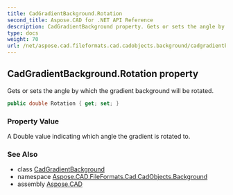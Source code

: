 ```yaml
---
title: CadGradientBackground.Rotation
second_title: Aspose.CAD for .NET API Reference
description: CadGradientBackground property. Gets or sets the angle by which the gradient background will be rotated
type: docs
weight: 70
url: /net/aspose.cad.fileformats.cad.cadobjects.background/cadgradientbackground/rotation/
---
```

## CadGradientBackground.Rotation property

Gets or sets the angle by which the gradient background will be rotated.

```csharp
public double Rotation { get; set; }
```

### Property Value

A Double value indicating which angle the gradient is rotated to.

### See Also

* class [CadGradientBackground](../)
* namespace [Aspose.CAD.FileFormats.Cad.CadObjects.Background](../../../aspose.cad.fileformats.cad.cadobjects.background/)
* assembly [Aspose.CAD](../../../)


